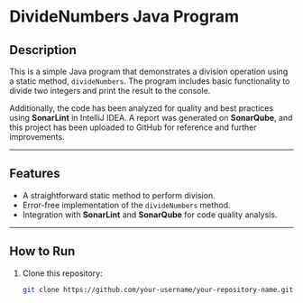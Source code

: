 # DivideNumbers Java Program

## Description
This is a simple Java program that demonstrates a division operation using a static method, `divideNumbers`. The program includes basic functionality to divide two integers and print the result to the console.

Additionally, the code has been analyzed for quality and best practices using **SonarLint** in IntelliJ IDEA. A report was generated on **SonarQube**, and this project has been uploaded to GitHub for reference and further improvements.

---

## Features
- A straightforward static method to perform division.
- Error-free implementation of the `divideNumbers` method.
- Integration with **SonarLint** and **SonarQube** for code quality analysis.

---

## How to Run
1. Clone this repository:
   ```bash
   git clone https://github.com/your-username/your-repository-name.git
